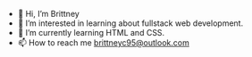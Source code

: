 - 👋 Hi, I’m Brittney
- 👀 I’m interested in learning about fullstack web development.
- 🌱 I’m currently learning HTML and CSS.
- 📫 How to reach me brittneyc95@outlook.com

<!---
BPeachy/BPeachy is a ✨ special ✨ repository because its `README.md` (this file) appears on your GitHub profile.
You can click the Preview link to take a look at your changes.
--->
